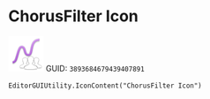 # ChorusFilter Icon
![](/img/ChorusFilter%20Icon.png)
GUID: `3893684679439407891`
```
EditorGUIUtility.IconContent("ChorusFilter Icon")
```

